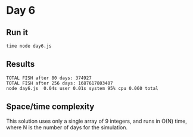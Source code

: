 # Day 6

## Run it
```
time node day6.js
```

## Results
```
TOTAL FISH after 80 days: 374927
TOTAL FISH after 256 days: 1687617803407
node day6.js  0.04s user 0.01s system 95% cpu 0.060 total
```

## Space/time complexity

This solution uses only a single array of 9 integers, and runs in O(N) time, where N is the number of days for the simulation. 
